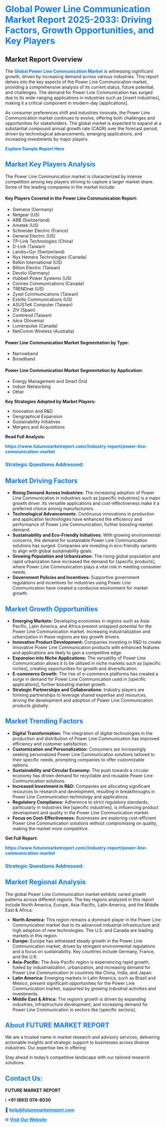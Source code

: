 <h1 style="color: #007BFF;">Global Power Line Communication Market Report 2025-2033: Driving Factors, Growth Opportunities, and Key Players</h1>

<section id="overview">
<h2>Market Report Overview</h2>
<p>The <a href="https://www.futuremarketreport.com//industry-report/power-line-communication-market" style="color: #007BFF; text-decoration: none;"><strong>Global Power Line Communication Market</strong></a> is witnessing significant growth, driven by increasing demand across various industries. This report delves into the key aspects of the Power Line Communication market, providing a comprehensive analysis of its current status, future potential, and challenges. The demand for Power Line Communication has surged due to its wide-ranging applications in industries such as [insert industries], making it a critical component in modern-day [applications].</p>
<p>As consumer preferences shift and industries innovate, the Power Line Communication market continues to evolve, offering both challenges and opportunities for stakeholders. The global market is expected to expand at a substantial compound annual growth rate (CAGR) over the forecast period, driven by technological advancements, emerging applications, and increasing investments by major players.</p>
</section>

<section id="overview">
<p><a href="https://www.futuremarketreport.com//request-sample/reportId=90867" style="color: #007BFF; text-decoration: none;"><strong>Explore Sample Report Here</strong></a></p>
</section>

<section id="key-players">
<h2 style="color: #007BFF;">Market Key Players Analysis</h2>
<p>The Power Line Communication market is characterized by intense competition among key players striving to capture a larger market share. Some of the leading companies in the market include:</p>
<h4>Key Players Covered in the Power Line Communication Report:</h4>
<ul><li>Siemens (Germany)</li><li>Netgear (US)</li><li>ABB (Switzerland)</li><li>Ametek (US)</li><li>Schneider Electric (France)</li><li>General Electric (US)</li><li>TP-Link Technologies (China)</li><li>D-Link (Taiwan)</li><li>Landis+Gyr (Switzerland)</li><li>Nyx Hemera Technologies (Canada)</li><li>Belkin International (US)</li><li>Billion Electric (Taiwan)</li><li>Devolo (Germany)</li><li>Hubbell Power Systems (US)</li><li>Corinex Communications (Canada)</li><li>TRENDnet (US)</li><li>Zyxel Communications (Taiwan)</li><li>Extollo Communications (US)</li><li>ASUSTeK Computer (Taiwan)</li><li>ZIV (Spain)</li><li>Comtrend (Taiwan)</li><li>Iskra (Slovenia)</li><li>Lumenpulse (Canada)</li><li>NetComm Wireless (Australia)</li></ul>
<h4>Power Line Communication Market Segmentation by Type:</h4>
<ul><li>Narrowband</li><li>Broadband</li></ul>

<h4>Power Line Communication Market Segmentation by Application:</h4>
<ul><li>Energy Management and Smart Grid</li><li>Indoor Networking</li><li>Other</li></ul>
<p><strong>Key Strategies Adopted by Market Players:</strong></p>
<ul>
<li>Innovation and R&D</li>
<li>Geographical Expansion</li>
<li>Sustainability Initiatives</li>
<li>Mergers and Acquisitions</li>
</ul>
</section>

<section>
<p><strong>Read Full Analysis: </strong></p><a href="https://www.futuremarketreport.com//industry-report/power-line-communication-market" style="color: #007BFF; text-decoration: none;"><strong>https://www.futuremarketreport.com//industry-report/power-line-communication-market</strong></a>
<h3 style="color: #007BFF;">Strategic Questions Addressed:</h3>
</section>

<section id="driving-factors">
<h2 style="color: #007BFF;">Market Driving Factors</h2>
<ul>
<li><strong>Rising Demand Across Industries:</strong> The increasing adoption of Power Line Communication in industries such as [specific industries] is a major growth driver. Its versatile applications and cost-effectiveness make it a preferred choice among manufacturers.</li>
<li><strong>Technological Advancements:</strong> Continuous innovations in production and application technologies have enhanced the efficiency and performance of Power Line Communication, further boosting market demand.</li>
<li><strong>Sustainability and Eco-Friendly Initiatives:</strong> With growing environmental concerns, the demand for sustainable Power Line Communication solutions has surged. Companies are investing in eco-friendly variants to align with global sustainability goals.</li>
<li><strong>Growing Population and Urbanization:</strong> The rising global population and rapid urbanization have increased the demand for [specific products], where Power Line Communication plays a vital role in meeting consumer needs.</li>
<li><strong>Government Policies and Incentives:</strong> Supportive government regulations and incentives for industries using Power Line Communication have created a conducive environment for market growth.</li>
</ul>
</section>

<section id="growth-opportunities">
<h2 style="color: #007BFF;">Market Growth Opportunities</h2>
<ul>
<li><strong>Emerging Markets:</strong> Developing economies in regions such as Asia-Pacific, Latin America, and Africa present untapped potential for the Power Line Communication market. Increasing industrialization and urbanization in these regions are key growth drivers.</li>
<li><strong>Innovative Product Development:</strong> Companies investing in R&D to create innovative Power Line Communication products with enhanced features and applications are likely to gain a competitive edge.</li>
<li><strong>Expansion into Niche Applications:</strong> The versatility of Power Line Communication allows it to be utilized in niche markets such as [specific niches], creating opportunities for growth and diversification.</li>
<li><strong>E-commerce Growth:</strong> The rise of e-commerce platforms has created a surge in demand for Power Line Communication used in [specific applications], further boosting market growth.</li>
<li><strong>Strategic Partnerships and Collaborations:</strong> Industry players are forming partnerships to leverage shared expertise and resources, driving the development and adoption of Power Line Communication products globally.</li>
</ul>
</section>

<section id="trending-factors">
<h2 style="color: #007BFF;">Market Trending Factors</h2>
<ul>
<li><strong>Digital Transformation:</strong> The integration of digital technologies in the production and distribution of Power Line Communication has improved efficiency and customer satisfaction.</li>
<li><strong>Customization and Personalization:</strong> Consumers are increasingly seeking personalized Power Line Communication solutions tailored to their specific needs, prompting companies to offer customizable options.</li>
<li><strong>Sustainability and Circular Economy:</strong> The push towards a circular economy has driven demand for recyclable and reusable Power Line Communication solutions.</li>
<li><strong>Increased Investment in R&D:</strong> Companies are allocating significant resources to research and development, resulting in breakthroughs in Power Line Communication technology and applications.</li>
<li><strong>Regulatory Compliance:</strong> Adherence to strict regulatory standards, particularly in industries like [specific industries], is influencing product development and quality in the Power Line Communication market.</li>
<li><strong>Focus on Cost-Effectiveness:</strong> Businesses are exploring cost-efficient Power Line Communication solutions without compromising on quality, making the market more competitive.</li>
</ul>
</section>

<section>
<p><strong>Get Full Report: </strong></p><a href="https://www.futuremarketreport.com//industry-report/power-line-communication-market" style="color: #007BFF; text-decoration: none;"><strong>https://www.futuremarketreport.com//industry-report/power-line-communication-market</strong></a>
<h3 style="color: #007BFF;">Strategic Questions Addressed:</h3>
</section>


<section id="regional-analysis">
<h2 style="color: #007BFF;">Market Regional Analysis</h2>
<p>The global Power Line Communication market exhibits varied growth patterns across different regions. The key regions analyzed in this report include North America, Europe, Asia-Pacific, Latin America, and the Middle East & Africa:</p>
<ul>
<li><strong>North America:</strong> This region remains a dominant player in the Power Line Communication market due to its advanced industrial infrastructure and high adoption of new technologies. The U.S. and Canada are leading markets in this region.</li>
<li><strong>Europe:</strong> Europe has witnessed steady growth in the Power Line Communication market, driven by stringent environmental regulations and a focus on sustainability. Key countries include Germany, France, and the U.K.</li>
<li><strong>Asia-Pacific:</strong> The Asia-Pacific region is experiencing rapid growth, fueled by industrialization, urbanization, and increasing demand for Power Line Communication in countries like China, India, and Japan.</li>
<li><strong>Latin America:</strong> Emerging markets in Latin America, such as Brazil and Mexico, present significant opportunities for the Power Line Communication market, supported by growing industrial activities and investments.</li>
<li><strong>Middle East & Africa:</strong> The region’s growth is driven by expanding industries, infrastructure development, and increasing demand for Power Line Communication in sectors like [specific sectors].</li>
</ul>
</section>

<footer>
<h2 style="color: #007BFF;">About FUTURE MARKET REPORT</h2>
<p>We are a trusted name in market research and advisory services, delivering actionable insights and strategic support to businesses across diverse industries. Our expertise lies in offering:</p>

<p>Stay ahead in today’s competitive landscape with our tailored research solutions.</p>

<h2 style="color: #007BFF;">Contact Us:</h2>
<p><strong>FUTURE MARKET REPORT</strong></p>
<p>📞 <strong>+91 (883) 074-8030</strong></p>
<p>📧 <strong><a href="mailto:help@futuremarketreport.com" style="color: #007BFF;">help@futuremarketreport.com</a></strong></p>
<p>🌐 <strong><a href="https://www.futuremarketreport.com/" style="color: #007BFF;">Visit Our Website</a></strong></p>
</footer>